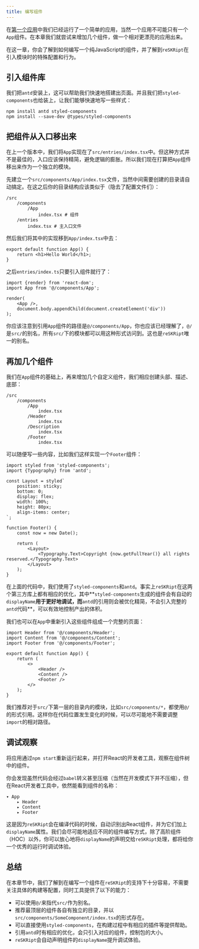 ```yaml
---
title: 编写组件
---
```


在[第一个应用](./quick-start)中我们已经运行了一个简单的应用，当然一个应用不可能只有一个`App`组件。在本章我们就尝试来增加几个组件，做一个相对更漂亮的应用出来。

在这一章，你会了解到如何编写一个纯JavaScript的组件，并了解到`reSKRipt`在引入模块时的特殊配置和行为。

## 引入组件库

我们把`antd`安装上，这可以帮助我们快速地搭建出页面。并且我们把`styled-components`也给装上，让我们能够快速地写一些样式：

```shell
npm install antd styled-components
npm install --save-dev @types/styled-components
```

## 把组件从入口移出来

在上一个版本中，我们将`App`实现在了`src/entries/index.tsx`中。但这种方式并不是最佳的，入口应该保持精简，避免逻辑的膨胀。所以我们现在打算把`App`组件移出来作为一个独立的模块。

先建立一个`src/components/App/index.tsx`文件，当然中间需要创建的目录请自动搞定。在这之后你的目录结构应该类似于（隐去了配置文件们）：

```
/src
    /components
        /App
            index.tsx # 组件
    /entries
        index.tsx # 主入口文件
```

然后我们将其中的实现移到`App/index.tsx`中去：

```tsx
export default function App() {
    return <h1>Hello World</h1>;
}
```

之后`entries/index.ts`只要引入组件就行了：

```tsx
import {render} from 'react-dom';
import App from '@/components/App';

render(
    <App />,
    document.body.appendChild(document.createElement('div'))
);
```

你应该注意到引用`App`组件的路径是`@/components/App`，你也应该已经理解了，`@/`是`src/`的别名，所有`src/`下的模块都可以用这种形式访问到。这也是`reSKRipt`唯一的别名。

## 再加几个组件

我们在`App`组件的基础上，再来增加几个自定义组件，我们相应创建头部、描述、底部：

```
/src
    /components
        /App
            index.tsx
        /Header
            index.tsx
        /Description
            index.tsx
        /Footer
            index.tsx
```

可以随便写一些内容，比如我们这样实现一个`Footer`组件：

```tsx
import styled from 'styled-components';
import {Typography} from 'antd';

const Layout = styled`
    position: sticky;
    bottom: 0;
    display: flex;
    width: 100%;
    height: 80px;
    align-items: center;
`;

function Footer() {
    const now = new Date();

    return (
        <Layout>
            <Typography.Text>Copyright {now.getFullYear()} all rights reserved.</Typography.Text>
        </Layout>
    );
}
```

在上面的代码中，我们使用了`styled-components`和`antd`。事实上`reSKRipt`在这两个第三方库上都有相应的优化，其中**`styled-components`生成的组件会有自动的`displayName`**用于更好地调试，而**`antd`的引用则会被优化精简，不会引入完整的`antd`代码**，可以有效地控制产出的体积。

我们也可以在`App`中重新引入这些组件组成一个完整的页面：

```tsx
import Header from '@/components/Header';
import Content from '@/components/Content';
import Footer from '@/components/Footer';

export default function App() {
    return (
        <>
            <Header />
            <Content />
            <Footer />
        </>
    );
}
```

我们推荐对于`src/`下第一层的目录内的模块，比如`src/components/*`，都使用`@/`的形式引用。这样你在代码位置发生变化的时候，可以尽可能地不需要调整`import`的相对路径。

## 调试观察

将应用通过`npm start`重新运行起来，并打开React的开发者工具，观察在组件树中的组件。

你会发现虽然代码会经过`babel`转义甚至压缩（当然在开发模式下并不压缩），但在React开发者工具中，依然能看到组件的名称：

```
▾ App
    ▸ Header
    ▸ Content
    ▸ Footer
```

这是因为`reSKRipt`会在编译代码的时候，自动识别出React组件，并为它们加上`displayName`属性。我们会尽可能地适应不同的组件编写方式，除了高阶组件（HOC）以外，你可以放心地将`displayName`的声明交给`reSKRipt`处理，都将给你一个优秀的运行时调试体验。

## 总结

在本章节中，我们了解到在编写一个组件在`reSKRipt`的支持下十分容易，不需要关注具体的构建等配置，同时工具提供了以下的能力：

- 可以使用`@/`来指代`src/`作为别名。
- 推荐最顶层的组件各自有独立的目录，并以`src/components/SomeComponent/index.tsx`的形式存在。
- 可以直接使用`styled-components`，在构建过程中有相应的插件等提供帮助。
- 引用`antd`时有相应的优化，会只引入对应的组件，控制包的大小。
- `reSKRipt`会自动声明组件的`displayName`提升调试体验。
